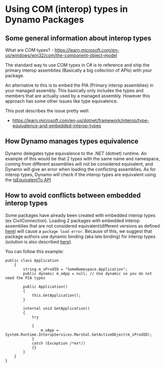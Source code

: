 # Using COM (interop) types in Dynamo Packages

## Some general information about interop types
What are COM types? - https://learn.microsoft.com/en-us/windows/win32/com/the-component-object-model 

The standard way to use COM types in C# is to reference and ship the primary interop assemblies (Basically a big collection of APIs) with your package. 

An alternative to this is to embed the PIA (Primary interop assemblies) in your managed assembly. This basically only includes the types and members that are actually used by a managed assembly. However this approach has some other issues like type equivalence.

This post describes the issue pretty well: 
* https://learn.microsoft.com/en-us/dotnet/framework/interop/type-equivalence-and-embedded-interop-types

## How Dynamo manages types equivalence
Dynamo delegates type equivalence to the .NET (dotnet) runtime. 
An example of this would be that 2 types with the same name and namespace, coming from different assemblies will not be considered equivalent, and Dynamo will give an error when loading the conflicting assemblies. 
As for interop types, Dynamo will check if the interop types are equivalent using the [IsEquivalentTo API](https://learn.microsoft.com/en-us/dotnet/api/system.type.isequivalentto)

## How to avoid conflicts between embedded interop types
Some packages have already been created with embedded interop types (ex CivilConnection). 
Loading 2 packages with embedded interop assemblies that are not considered equivalent(different versions as defined [here](https://learn.microsoft.com/en-us/dotnet/framework/interop/type-equivalence-and-embedded-interop-types)) will cause a `package load error`.
Because of this, we suggest that package authors use dynamic binding (aka late binding) for interop types (solution is also described [here](https://blogs.iis.net/samng/the-pain-of-deploying-primary-interop-assemblies)).

You can follow this example:
```
public class Application
    {
        string m_sProdID = "SomeNamespace.Application";
        public dynamic m_oApp = null; // Use dynamic so you do not need the PIA types

        public Application()
        {
            this.GetApplication();
        }

        internal void GetApplication()
        {
            try

            {
                m_oApp = System.Runtime.InteropServices.Marshal.GetActiveObject(m_sProdID);
            }
            catch (Exception /*ex*/)
            {}
        }
    }
}
```